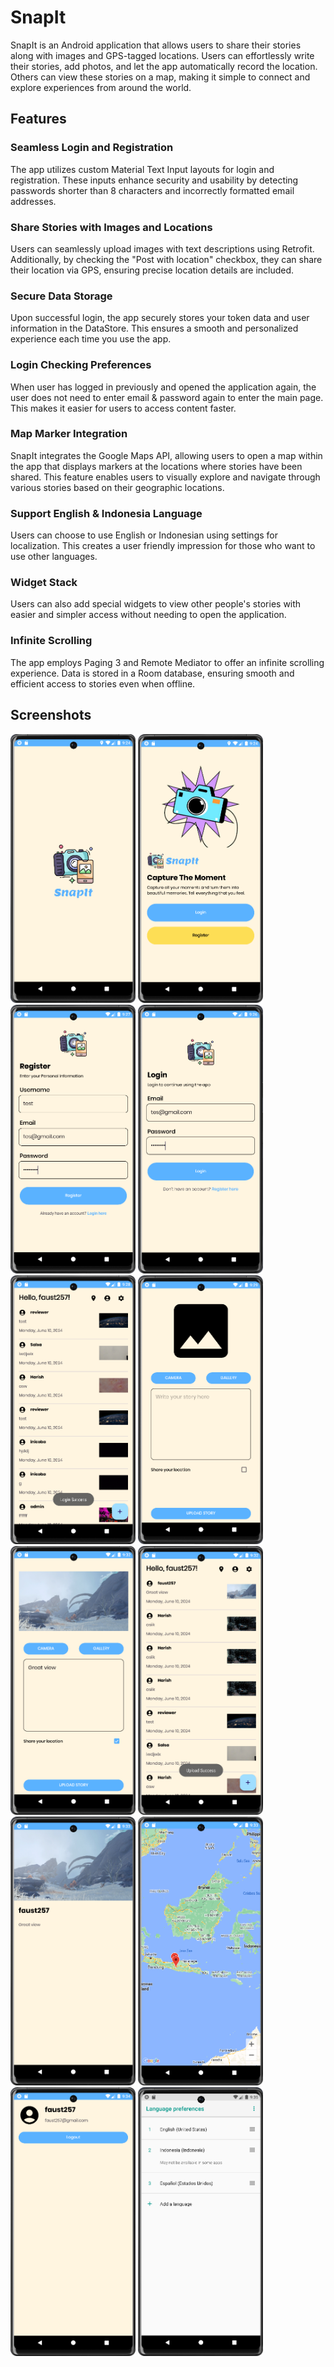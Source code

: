 # SnapIt
SnapIt is an Android application that allows users to share their stories along with images and GPS-tagged locations. Users can effortlessly write their stories, add photos, and let the app automatically record the location. Others can view these stories on a map, making it simple to connect and explore experiences from around the world.
## Features
### Seamless Login and Registration
The app utilizes custom Material Text Input layouts for login and registration. These inputs enhance security and usability by detecting passwords shorter than 8 characters and incorrectly formatted email addresses.
### Share Stories with Images and Locations
Users can seamlessly upload images with text descriptions using Retrofit. Additionally, by checking the "Post with location" checkbox, they can share their location via GPS, ensuring precise location details are included.
### Secure Data Storage
Upon successful login, the app securely stores your token data and user information in the DataStore. This ensures a smooth and personalized experience each time you use the app.
### Login Checking Preferences
When user has logged in previously and opened the application again, the user does not need to enter email & password again to enter the main page. This makes it easier for users to access content faster.
### Map Marker Integration
SnapIt integrates the Google Maps API, allowing users to open a map within the app that displays markers at the locations where stories have been shared. This feature enables users to visually explore and navigate through various stories based on their geographic locations.
### Support English & Indonesia Language
Users can choose to use English or Indonesian using settings for localization. This creates a user friendly impression for those who want to use other languages.
### Widget Stack
Users can also add special widgets to view other people's stories with easier and simpler access without needing to open the application.
### Infinite Scrolling
The app employs Paging 3 and Remote Mediator to offer an infinite scrolling experience. Data is stored in a Room database, ensuring smooth and efficient access to stories even when offline.
## Screenshots
<p align="left">
  <img width="200" height="430" src="splash.png">
  <img width="200" height="430" src="landingpage.png">
  <img width="200" height="430" src="register.png">
  <img width="200" height="430" src="login.png">
  <img width="200" height="430" src="main.png">
  <img width="200" height="430" src="add.png">
  <img width="200" height="430" src="add-fill.png">
  <img width="200" height="430" src="upload.png">
  <img width="200" height="430" src="detail.png">
  <img width="200" height="430" src="maps.png">
  <img width="200" height="430" src="profile.png">
  <img width="200" height="430" src="localization.png">
</p>

